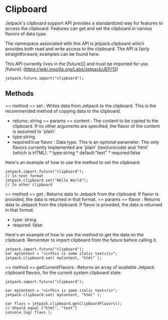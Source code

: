 # Clipboard #

Jetpack's clipboard support API provides a standardized way for features to access the clipboard. Features can get and set the clipboard in various flavors of data type.

The namespace associated with this API is jetpack.clipboard which provides both read and write access to the clipboard. The API is fairly straightforward; examples can be found here.

This API currently lives in the [future][] and must be imported for use.
[future]: (https://wiki.mozilla.org/Labs/Jetpack/JEP/13)

`jetpack.future.import("clipboard");`

## Methods ##

== method ==
set
:  Writes data from Jetpack to the clipboard. This is the recommended method
   of copying data to the clipboard.
   * returns: string
== params ==
content
:  The content to be copied to the clipboard. If no other arguments are
   specified, the flavor of the content is assumed to 'plain'.
   *  type:string
   *  required:true
flavor
:   Data type. This is an optional parameter. The only flavors currently
    implemented are 'plain' (text/unicode) and 'html' (which is HTML).
    *  type:string
    *  default:"text"
    *  required:false

Here's an example of how to use the method to set the clipboard.

~~~~{.javascript}
jetpack.import.future("clipboard");
// In text format
jetpack.clipboard.set("Hello World");
// In other clipboard
~~~~  

== method ==
get
:  Returns data to Jetpack from the clipboard. If flavor is provided, the data
   is returned in that format.
== params ==
flavor
:  Returns data to Jetpack from the clipboard. If flavor is provided, the data 
   is returned in that format.
   * type: string
   * required: false

Here's an example of how to use the method to get the data on the clipboard. Remember to import clipboard from the future before calling it.

~~~~{.javascript}
jetpack.import.future("clipboard");
var myContent = "<i>This is some italic text</i>";
jetpack.clipboard.set( myContent, "html" );
~~~~

== method ==
getCurrentFlavors
:  Returns an array of available Jetpack clipboard flavors, for the current
   system clipboard state.


~~~~{.javascript}
jetpack.import.future("clipboard");

var myContent = "<i>This is some italic text</i>";
jetpack.clipboard.set( myContent, "html" );

var flavs = jetpack.clipboard.getClipboardFlavors();
// Should equal ["html", "text"]
console.log( flavs );
~~~~
